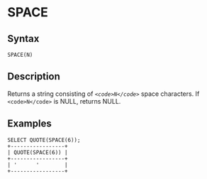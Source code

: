 
# SPACE

## Syntax


```
SPACE(N)
```

## Description


Returns a string consisting of *`<code>N</code>`* space characters. If `<code>N</code>` is NULL, returns NULL.


## Examples


```
SELECT QUOTE(SPACE(6));
+-----------------+
| QUOTE(SPACE(6)) |
+-----------------+
| '      '        |
+-----------------+
```

